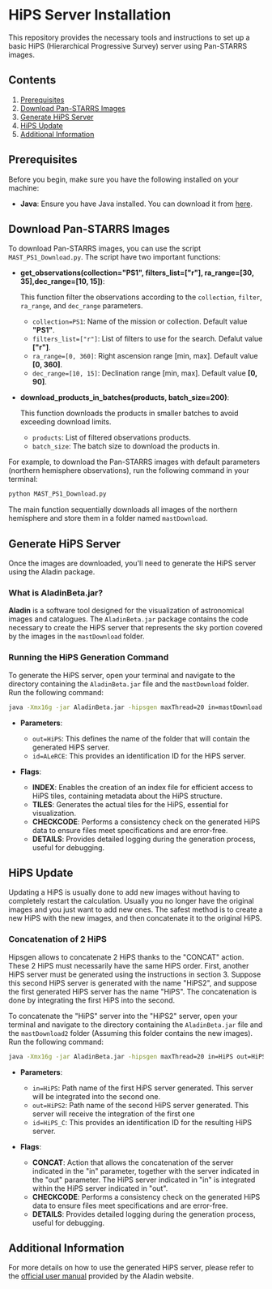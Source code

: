 # HiPS Server Installation

This repository provides the necessary tools and instructions to set up a basic HiPS (Hierarchical Progressive Survey) server using Pan-STARRS images.

## Contents

1. [Prerequisites](#prerequisites)
2. [Download Pan-STARRS Images](#download-pan-starrs-images)
3. [Generate HiPS Server](#generate-hips-server)
4. [HiPS Update](#hips-update)
5. [Additional Information](#additional-information)

## Prerequisites

Before you begin, make sure you have the following installed on your machine:

- **Java**: Ensure you have Java installed. You can download it from [here](https://www.java.com/en/download/).

## Download Pan-STARRS Images

To download Pan-STARRS images, you can use the script `MAST_PS1_Download.py`. The script have two important functions:

- **get_observations(collection="PS1", filters_list=["r"], ra_range=[30, 35],dec_range=[10, 15])**:

  This function filter the observations according to the `collection`, `filter`, `ra_range`, and `dec_range` parameters.
  - `collection=PS1`: Name of the mission or collection. Default value **"PS1"**.
  - `filters_list=["r"]`: List of filters to use for the search. Defalut value **["r"]**.
  - `ra_range=[0, 360]`: Right ascension range [min, max]. Default value **[0, 360]**.
  - `dec_range=[10, 15]`: Declination range [min, max]. Default value **[0, 90]**.

- **download_products_in_batches(products, batch_size=200)**:

  This function downloads the products in smaller batches to avoid exceeding download limits.
  - `products`: List of filtered observations products.
  - `batch_size`: The batch size to download the products in.

  

For example, to download the Pan-STARRS images with default parameters (northern hemisphere observations), run the following command in your terminal:

```bash
python MAST_PS1_Download.py
```

The main function sequentially downloads all images of the northern hemisphere and store them in a folder named `mastDownload`.

## Generate HiPS Server

Once the images are downloaded, you'll need to generate the HiPS server using the Aladin package.

### What is AladinBeta.jar?

**Aladin** is a software tool designed for the visualization of astronomical images and catalogues. The `AladinBeta.jar` package contains the code necessary to create the HiPS server that represents the sky portion covered by the images in the `mastDownload` folder.

### Running the HiPS Generation Command

To generate the HiPS server, open your terminal and navigate to the directory containing the `AladinBeta.jar` file and the `mastDownload` folder. Run the following command:

```bash
java -Xmx16g -jar AladinBeta.jar -hipsgen maxThread=20 in=mastDownload out=HiPS id=ALeRCE INDEX TILES CHECKCODE DETAILS
```

- **Parameters**:
  - `out=HiPS`: This defines the name of the folder that will contain the generated HiPS server.
  - `id=ALeRCE`: This provides an identification ID for the HiPS server.

- **Flags**:
  - **INDEX**: Enables the creation of an index file for efficient access to HiPS tiles, containing metadata about the HiPS structure.
  - **TILES**: Generates the actual tiles for the HiPS, essential for visualization.
  - **CHECKCODE**: Performs a consistency check on the generated HiPS data to ensure files meet specifications and are error-free.
  - **DETAILS**: Provides detailed logging during the generation process, useful for debugging.

## HiPS Update

Updating a HiPS is usually done to add new images without having to completely restart the calculation. Usually you no longer have the original images and you just want to add new ones. The safest method is to create a new HiPS with the new images, and then concatenate it to the original HiPS.

### Concatenation of 2 HiPS

Hipsgen allows to concatenate 2 HiPS thanks to the "CONCAT" action. These 2 HiPS must necessarily have the same HiPS order. First, another HiPS server must be generated using the instructions in section 3. Suppose this second HiPS server is generated with the name "HiPS2", and suppose the first generated HiPS server has the name "HiPS". The concatenation is done by integrating the first HiPS into the second. 

To concatenate the "HiPS" server into the "HiPS2" server, open your terminal and navigate to the directory containing the `AladinBeta.jar` file and the `mastDownload2` folder (Assuming this folder contains the new images). Run the following command:

```bash
java -Xmx16g -jar AladinBeta.jar -hipsgen maxThread=20 in=HiPS out=HiPS2 id=HiPS_C CONCAT CHECKCODE DETAILS
```

- **Parameters**:
  - `in=HiPS`: Path name of the first HiPS server generated. This server will be integrated into the second one.
  - `out=HiPS2`: Path name of the second HiPS server generated. This server will receive the integration of the first one
  - `id=HiPS_C`: This provides an identification ID for the resulting HiPS server.

- **Flags**:
  - **CONCAT**: Action that allows the concatenation of the server indicated in the "in" parameter, together with the server indicated in the "out" parameter. The HiPS server indicated in "in" is integrated within the HiPS server indicated in "out".
  - **CHECKCODE**: Performs a consistency check on the generated HiPS data to ensure files meet specifications and are error-free.
  - **DETAILS**: Provides detailed logging during the generation process, useful for debugging.


## Additional Information

For more details on how to use the generated HiPS server, please refer to the [official user manual](https://aladin.cds.unistra.fr/hips/HipsgenManual.pdf) provided by the Aladin website.



